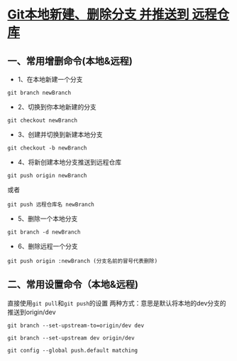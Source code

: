 # [Git本地新建、删除分支 并推送到 远程仓库](https://blog.51cto.com/u_3664660/3834161)

## 一、常用增删命令(本地&远程)
- 1、在本地新建一个分支
```git
git branch newBranch
```
- 2、切换到你本地新建的分支
```git
git checkout newBranch
```
- 3、创建并切换到新建本地分支
```git
git checkout -b newBranch
```
- 4、将新创建本地分支推送到远程仓库
```git
git push origin newBranch
```
或者
```git
git push 远程仓库名 newBranch
```

- 5、删除一个本地分支
```git
git branch -d newBranch
```
- 6、删除远程一个分支
```git
git push origin :newBranch (分支名前的冒号代表删除)
```

## 二、常用设置命令（本地&远程)
直接使用`git pull`和`git push`的设置
两种方式：意思是默认将本地的dev分支的推送到origin/dev
```git
git branch --set-upstream-to=origin/dev dev 
```

```git
git branch --set-upstream dev origin/dev
```

```git
git config --global push.default matching
```



